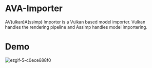 # AVA-Importer
AV(ulkan)A(ssimp) Importer is a Vulkan based model importer. Vulkan handles the rendering pipeline and Assimp handles model importering.

# Demo
![ezgif-5-c0ece688f0](https://user-images.githubusercontent.com/18660374/188286646-bcb1a376-e6fe-405e-a297-8801374751a3.gif)
